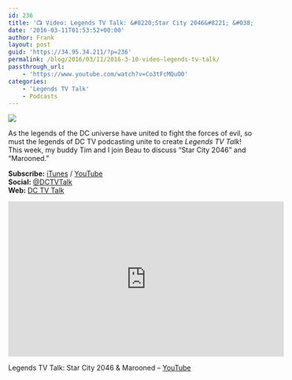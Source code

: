 ```yaml
---
id: 236
title: '📺 Video: Legends TV Talk: &#8220;Star City 2046&#8221; &#038; &#8220;Marooned&#8221;'
date: '2016-03-11T01:53:52+00:00'
author: Frank
layout: post
guid: 'https://34.95.34.211/?p=236'
permalink: /blog/2016/03/11/2016-3-10-video-legends-tv-talk/
passthrough_url:
    - 'https://www.youtube.com/watch?v=Co3tFcMQuO0'
categories:
    - 'Legends TV Talk'
    - Podcasts
---
```


![]({{site.url}}{{site.baseurl}}/assets/images/2016/03/image-asset-1.jpg)

As the legends of the DC universe have united to fight the forces of evil, so must the legends of DC TV podcasting unite to create *Legends TV Talk*! This week, my buddy Tim and I join Beau to discuss “Star City 2046” and “Marooned.”

**Subscribe:**<span style="font-size:14px"> </span>[iTunes](https://itunes.apple.com/us/podcast/legends-tv-talk-podastery/id1077949950)<span style="font-size:14px"> / </span>[YouTube](https://www.youtube.com/user/Podastery)  
**Social:**<span style="font-size:14px"> </span>[@DCTVTalk](https://twitter.com/DCTVTalk)  
**Web:**<span style="font-size:14px"> </span>[DC TV Talk](http://dctvtalk.com/)

 <iframe allowfullscreen="" frameborder="0" height="315" src="https://www.youtube.com/embed/Co3tFcMQuO0" width="560"></iframe>

Legends TV Talk: Star City 2046 &amp; Marooned – [YouTube](https://www.youtube.com/watch?v=Co3tFcMQuO0)